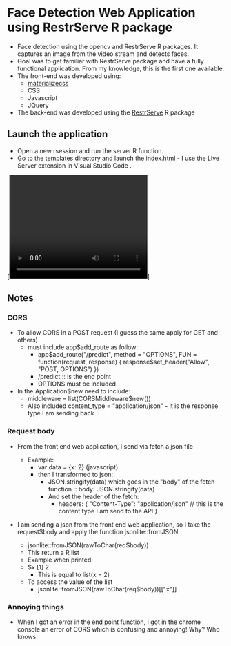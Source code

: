# Face Detection Web Application using RestrServe R package

- Face detection using the opencv and RestrServe R packages. It captures an image from the video stream and detects faces.
- Goal was to get familiar with RestrServe package and have a fully functional application. From my knowledge, this is the first one available.
- The front-end was developed using:
    - [materializecss](https://materializecss.com/)
    - CSS
    - Javascript
    - JQuery
- The back-end was developed using the [RestrServe](https://restrserve.org/) R package

## Launch the application
- Open a new rsession and run the server.R function.
- Go to the templates directory and launch the index.html - I use the Live Server extension in Visual Studio Code .

[<video width="320" height="240" controls>
  <source src="restrserve.mp4" type="video/mp4">
</video>]


## Notes
### CORS
- To allow CORS in a POST request (I guess the same apply for GET and others)
    - must include app$add_route as follow:
        - app$add_route("/predict", method = "OPTIONS", FUN = function(request, response) {
            response$set_header("Allow", "POST, OPTIONS")
            })
        - /predict :: is the end point
        - OPTIONS must be included
- In the Application$new need to include:
    - middleware = list(CORSMiddleware$new())
    - Also included content_type = "application/json" - it is the response type I am sending back


### Request body
- From the front end web application, I send via fetch a json file
    - Example:
        - var data = {x: 2} (javascript)
        - then I transformed to json:
            - JSON.stringify(data) which goes in the "body" of the fetch function :: body: JSON.stringify(data)
            - And set the header of the fetch:
                - headers: {
                    "Content-Type": "application/json" // this is the content type I am send to the API
                }

- I am sending a json from the front end web application, so I take the request$body and apply the function jsonlite::fromJSON
    - jsonlite::fromJSON(rawToChar(req$body))
    - This return a R list
    - Example when printed:
    - $x
      [1] 2
        - This is equal to list(x = 2)
    - To access the value of the list
        - jsonlite::fromJSON(rawToChar(req$body))[["x"]]

### Annoying things
- When I got an error in the end point function, I got in the chrome console an error of CORS which is confusing and annoying! Why? Who knows.